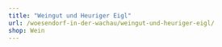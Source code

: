 ```yaml
---
title: "Weingut und Heuriger Eigl"
url: /woesendorf-in-der-wachau/weingut-und-heuriger-eigl/
shop: Wein
---
```

